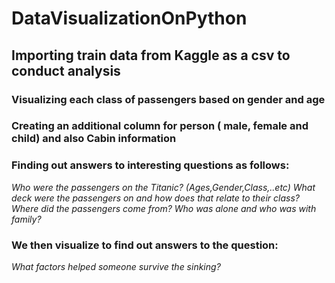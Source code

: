 # DataVisualizationOnPython
## Importing train data from Kaggle as a csv to conduct analysis
### Visualizing each class of passengers based on gender and age
### Creating an additional column for person ( male, female and child) and also Cabin information
### Finding out answers to interesting questions as follows:
*Who were the passengers on the Titanic? (Ages,Gender,Class,..etc)*
*What deck were the passengers on and how does that relate to their class?*
*Where did the passengers come from?*
*Who was alone and who was with family?*
### We then visualize to find out answers to the question:
*What factors helped someone survive the sinking?*
